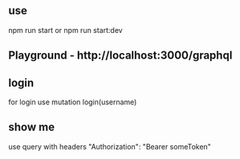 ## use
npm run start
or
npm run start:dev

## Playground - http://localhost:3000/graphql

## login
for login use mutation login(username)

## show me
use query with headers "Authorization": "Bearer someToken"